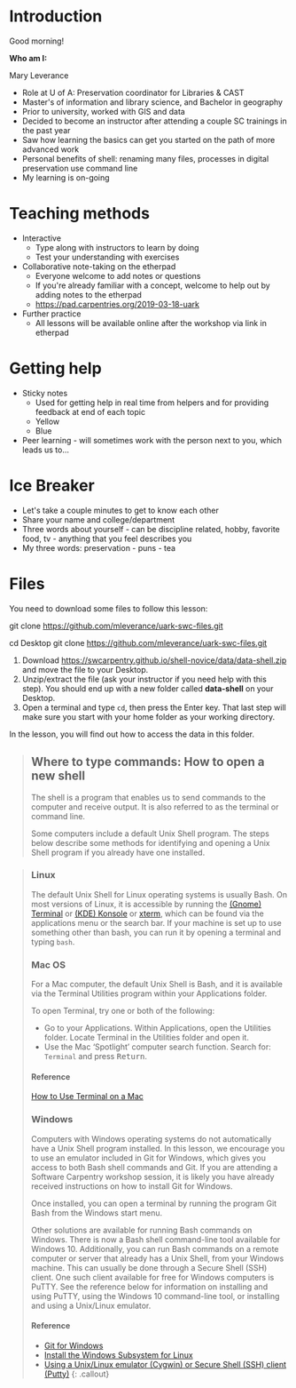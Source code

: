 # Introduction
Good morning!

**Who am I:**

Mary Leverance
* Role at U of A: Preservation coordinator for Libraries & CAST
* Master's of information and library science, and Bachelor in geography
* Prior to university, worked with GIS and data
* Decided to become an instructor after attending a couple SC trainings in the past year
* Saw how learning the basics can get you started on the path of more advanced work
* Personal benefits of shell: renaming many files, processes in digital preservation use command line
* My learning is on-going

# Teaching methods
- Interactive
  - Type along with instructors to learn by doing
  - Test your understanding with exercises
- Collaborative note-taking on the etherpad
  - Everyone welcome to add notes or questions
  - If you're already familiar with a concept, welcome to help out by adding notes to the etherpad
  - https://pad.carpentries.org/2019-03-18-uark
- Further practice
  - All lessons will be available online after the workshop via link in etherpad

# Getting help
- Sticky notes
  - Used for getting help in real time from helpers and for providing feedback at end of each topic
  - Yellow
  - Blue
- Peer learning - will sometimes work with the person next to you, which leads us to...

# Ice Breaker
- Let's take a couple minutes to get to know each other
- Share your name and college/department
- Three words about yourself - can be discipline related, hobby, favorite food, tv - anything that you feel describes you
- My three words: preservation - puns - tea


# Files
You need to download some files to follow this lesson:

git clone https://github.com/mleverance/uark-swc-files.git

cd Desktop
  git clone https://github.com/mleverance/uark-swc-files.git

1. Download https://swcarpentry.github.io/shell-novice/data/data-shell.zip and move the file to your Desktop.
2. Unzip/extract the file (ask your instructor if you need help with this step). You should end up with a new folder called **data-shell** on your Desktop.
3. Open a terminal and type `cd`, then press the Enter key. That last step will make sure you start with your home folder as your working directory.

In the lesson, you will find out how to access the data in this folder.  

> ## Where to type commands: How to open a new shell
> The shell is a program that enables us to send commands to the computer and receive output. It is also referred to as the terminal or command line.
>
> Some computers include a default Unix Shell program.
> The steps below describe some methods for identifying and opening a Unix Shell program if you already have one installed.

>
> ### Linux
> The default Unix Shell for Linux operating systems is usually Bash.
> On most versions of Linux, it is accessible by running the [(Gnome) Terminal](https://help.gnome.org/users/gnome-terminal/stable/)
> or [(KDE) Konsole](https://konsole.kde.org/)
> or [xterm](https://en.wikipedia.org/wiki/Xterm),
> which can be found via the applications menu or the search bar.
> If your machine is set up to use something other than bash, you can run it by opening a terminal and typing `bash`.
>
> ### Mac OS
> For a Mac computer, the default Unix Shell is Bash,
> and it is available via the Terminal Utilities program within your Applications folder.
>
> To open Terminal, try one or both of the following:
> * Go to your Applications. Within Applications, open the Utilities folder. Locate Terminal in the Utilities folder and open it.
> * Use the Mac ‘Spotlight’ computer search function. Search for: `Terminal` and press <kbd>Return</kbd>.
>
> #### Reference
> [How to Use Terminal on a Mac](http://www.macworld.co.uk/feature/mac-software/how-use-terminal-on-mac-3608274/)
>
> ### Windows
> Computers with Windows operating systems do not automatically have a Unix Shell program installed.
> In this lesson, we encourage you to use an emulator included in Git for Windows,
> which gives you access to both Bash shell commands and Git.
> If you are attending a Software Carpentry workshop session, it is likely you have already received instructions on how to install Git for Windows.
>
> Once installed, you can open a terminal by running the program Git Bash from the Windows start menu.
>
> Other solutions are available for running Bash commands on Windows.
> There is now a Bash shell command-line tool available for Windows 10.
> Additionally, you can run Bash commands on a remote computer or server that already has a Unix Shell, from your Windows machine.
> This can usually be done through a Secure Shell (SSH) client.
> One such client available for free for Windows computers is PuTTY.
> See the reference below for information on installing and using PuTTY,
> using the Windows 10 command-line tool, or installing and using a Unix/Linux emulator.
>
> #### Reference
> * [Git for Windows](https://git-for-windows.github.io/)
> * [Install the Windows Subsystem for Linux](https://docs.microsoft.com/en-us/windows/wsl/install-win10)
> * [Using a Unix/Linux emulator (Cygwin) or Secure Shell (SSH) client (Putty)](http://faculty.smu.edu/reynolds/unixtut/windows.html)
{: .callout}

